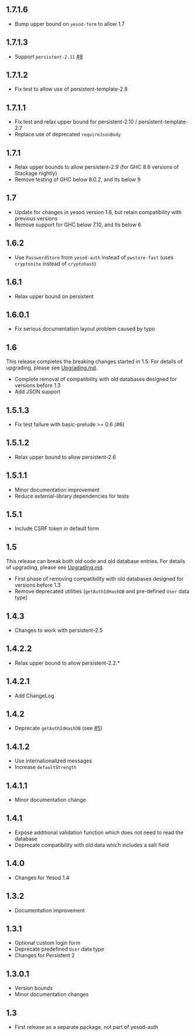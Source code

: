 ## 1.7.1.6

* Bump upper bound on `yesod-form` to allow 1.7

## 1.7.1.3

* Support `persistent-2.11` [#8](https://github.com/paul-rouse/yesod-auth-hashdb/pull/8)

## 1.7.1.2

* Fix test to allow use of persistent-template-2.8

## 1.7.1.1

* Fix test and relax upper bound for persistent-2.10 / persistent-template-2.7
* Replace use of deprecated `requireJsonBody`

## 1.7.1

* Relax upper bounds to allow persistent-2.9 (for GHC 8.6 versions of Stackage nightly)
* Remove testing of GHC below 8.0.2, and lts below 9

## 1.7

* Update for changes in yesod version 1.6, but retain compatibility with previous versions
* Remove support for GHC below 7.10, and lts below 6

## 1.6.2

* Use `PasswordStore` from `yesod-auth` instead of `pwstore-fast` (uses `cryptonite` instead of `cryptohash`)

## 1.6.1

* Relax upper bound on persistent

## 1.6.0.1

* Fix serious documentation layout problem caused by typo

## 1.6

This release completes the breaking changes started in 1.5.  For details
of upgrading, please see
[Upgrading.md](https://github.com/paul-rouse/yesod-auth-hashdb/blob/master/Upgrading.md).

* Complete removal of compatibility with old databases designed for versions before 1.3
* Add JSON support

## 1.5.1.3

* Fix test failure with basic-prelude >= 0.6 (#6)

## 1.5.1.2

* Relax upper bound to allow persistent-2.6

## 1.5.1.1

* Minor documentation improvement
* Reduce external-library dependencies for tests

## 1.5.1

* Include CSRF token in default form

## 1.5

This release can break both old code and old database entries.  For details
of upgrading, please see
[Upgrading.md](https://github.com/paul-rouse/yesod-auth-hashdb/blob/master/Upgrading.md).

* First phase of removing compatibility with old databases designed for versions before 1.3
* Remove deprecated utilities (`getAuthIdHashDB` and pre-defined `User` data type)

## 1.4.3

* Changes to work with persistent-2.5

## 1.4.2.2

* Relax upper bound to allow persistent-2.2.*

## 1.4.2.1

* Add ChangeLog

## 1.4.2

* Deprecate `getAuthIdHashDB` (see [#5](https://github.com/paul-rouse/yesod-auth-hashdb/issues/5))

## 1.4.1.2

* Use internationalized messages
* Increase `defaultStrength`

## 1.4.1.1

* Minor documentation change

## 1.4.1

* Expose additional validation function which does not need to read the database
* Deprecate compatibility with old data which includes a salt field

## 1.4.0

* Changes for Yesod 1.4

## 1.3.2

* Documentation improvement

## 1.3.1

* Optional custom login form
* Deprecate predefined `User` data type
* Changes for Persistent 2

## 1.3.0.1

* Version bounds
* Minor documentation changes

## 1.3

* First release as a separate package, not part of yesod-auth
